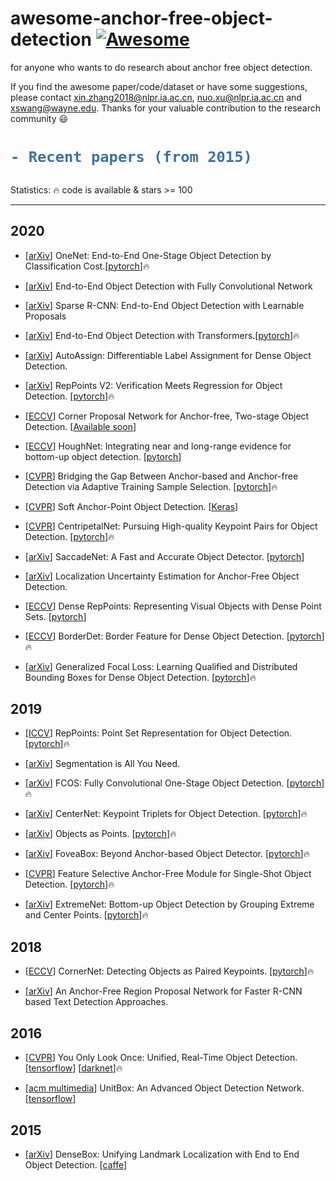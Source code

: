 # awesome-anchor-free-object-detection [![Awesome](https://awesome.re/badge.svg)](https://awesome.re)
for anyone who wants to do research about anchor free object detection.   

If you find the awesome paper/code/dataset or have some suggestions, please contact xin.zhang2018@nlpr.ia.ac.cn, nuo.xu@nlpr.ia.ac.cn and xswang@wayne.edu. Thanks for your valuable contribution to the research community :smiley:   

<h1> 

```diff
- Recent papers (from 2015)
```

</h1>

Statistics: :fire: code is available & stars >= 100

---
## 2020
- [[arXiv](https://peizesun.github.io/OneNet.pdf)] OneNet: End-to-End One-Stage Object Detection by Classification Cost.[[pytorch](https://github.com/PeizeSun/OneNet)]:fire:

- [[arXiv](https://peizesun.github.io/OneNet.pdf)] End-to-End Object Detection with Fully Convolutional Network

- [[arXiv](https://peizesun.github.io/OneNet.pdf)] Sparse R-CNN: End-to-End Object Detection with Learnable Proposals

- [[arXiv](https://arxiv.org/pdf/2005.12872.pdf)] End-to-End Object Detection with Transformers.[[pytorch](https://github.com/facebookresearch/detr)]:fire:

- [[arXiv](https://arxiv.org/pdf/2007.03496.pdf)] AutoAssign: Differentiable Label Assignment for Dense Object Detection.

- [[arXiv](https://arxiv.org/pdf/2007.08508.pdf)] RepPoints V2: Verification Meets Regression for Object Detection. [[pytorch](https://github.com/Scalsol/RepPointsV2)]:fire:

- [[ECCV](https://arxiv.org/pdf/2007.13816.pdf)] Corner Proposal Network for Anchor-free, Two-stage Object Detection. [[Available soon](https://github.com/Duankaiwen/CPNDet)]

- [[ECCV](https://arxiv.org/pdf/2007.02355.pdf)] HoughNet: Integrating near and long-range evidence for bottom-up object detection. [[pytorch](https://github.com/nerminsamet/houghnet)]

- [[CVPR](https://arxiv.org/pdf/1912.02424.pdf)] Bridging the Gap Between Anchor-based and Anchor-free Detection via Adaptive Training Sample Selection. [[pytorch](https://github.com/sfzhang15/ATSS)]:fire:

- [[CVPR](https://arxiv.org/pdf/1911.12448.pdf)] Soft Anchor-Point Object Detection. [[Keras](https://github.com/xuannianz/SAPD)]

- [[CVPR](https://openaccess.thecvf.com/content_CVPR_2020/papers/Dong_CentripetalNet_Pursuing_High-Quality_Keypoint_Pairs_for_Object_Detection_CVPR_2020_paper.pdf)] CentripetalNet: Pursuing High-quality Keypoint Pairs for Object Detection. [[pytorch](https://github.com/KiveeDong/CentripetalNet)]:fire:

- [[arXiv](https://arxiv.org/pdf/2003.12125.pdf)] SaccadeNet: A Fast and Accurate Object Detector. [[pytorch](https://github.com/AllenPeng0209/SaccadeNet)]

- [[arXiv](https://arxiv.org/pdf/2006.15607.pdf)] Localization Uncertainty Estimation for Anchor-Free Object Detection.

- [[ECCV](http://www.ecva.net/papers/eccv_2020/papers_ECCV/papers/123660222.pdf)] Dense RepPoints: Representing Visual Objects with Dense Point Sets. [[pytorch](https://github.com/justimyhxu/Dense-RepPoints)]

- [[ECCV](http://www.ecva.net/papers/eccv_2020/papers_ECCV/papers/123460528.pdf)] BorderDet: Border Feature for Dense Object Detection. [[pytorch](https://github.com/Megvii-BaseDetection/BorderDet)]:fire:

- [[arXiv](https://arxiv.org/pdf/2006.04388.pdf)] Generalized Focal Loss: Learning Qualified and Distributed Bounding Boxes for Dense Object Detection. [[pytorch](https://github.com/implus/GFocal)]:fire:

## 2019
- [[ICCV](https://arxiv.org/pdf/1904.11490.pdf)] RepPoints: Point Set Representation for Object Detection. [[pytorch](https://github.com/microsoft/RepPoints)]:fire:

- [[arXiv](https://arxiv.org/pdf/1904.13300v1.pdf)] Segmentation is All You Need.

- [[arXiv](https://arxiv.org/pdf/1904.01355.pdf)] FCOS: Fully Convolutional One-Stage Object Detection. [[pytorch](https://github.com/tianzhi0549/FCOS)]:fire:

- [[arXiv](https://arxiv.org/pdf/1904.08189.pdf)] CenterNet: Keypoint Triplets for Object Detection. [[pytorch](https://github.com/Duankaiwen/CenterNet)]:fire:

- [[arXiv](https://arxiv.org/pdf/1904.07850.pdf)] Objects as Points. [[pytorch](https://github.com/xingyizhou/CenterNet)]:fire:

- [[arXiv](https://arxiv.org/pdf/1904.03797v1.pdf)] FoveaBox: Beyond Anchor-based Object Detector. [[pytorch](https://github.com/taokong/FoveaBox)]:fire:

- [[CVPR](https://arxiv.org/pdf/1903.00621.pdf)] Feature Selective Anchor-Free Module for Single-Shot Object Detection. [[pytorch](https://github.com/hdjang/Feature-Selective-Anchor-Free-Module-for-Single-Shot-Object-Detection)]:fire:

- [[arXiv](https://arxiv.org/pdf/1901.08043.pdf)] ExtremeNet: Bottom-up Object Detection by Grouping Extreme and Center Points. [[pytorch](https://github.com/xingyizhou/ExtremeNet)]:fire:

## 2018
- [[ECCV](https://arxiv.org/pdf/1808.01244.pdf)] CornerNet: Detecting Objects as Paired Keypoints. [[pytorch](https://github.com/princeton-vl/CornerNet)]:fire:

- [[arXiv](https://arxiv.org/ftp/arxiv/papers/1804/1804.09003.pdf)] An Anchor-Free Region Proposal Network for Faster R-CNN based Text Detection Approaches.

## 2016
- [[CVPR](http://openaccess.thecvf.com/content_cvpr_2016/papers/Redmon_You_Only_Look_CVPR_2016_paper.pdf)] You Only Look Once: Unified, Real-Time Object Detection. [[tensorflow](https://github.com/hizhangp/yolo_tensorflow)] [[darknet](https://github.com/pjreddie/darknet)]:fire:

- [[acm multimedia](https://arxiv.org/pdf/1608.01471.pdf)] UnitBox: An Advanced Object Detection Network. [[tensorflow](https://github.com/zhimingluo/UnitBox_TF)]

## 2015
- [[arXiv](https://arxiv.org/pdf/1509.04874.pdf)] DenseBox: Unifying Landmark Localization with End to End Object Detection. [[caffe](https://github.com/yangyi02/densebox)]
